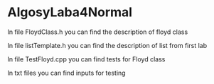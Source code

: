 # AlgosyLaba4Normal
In file FloydClass.h you can find the description of floyd class

In file listTemplate.h you can find the description of list from first lab

In file TestFloyd.cpp you can find tests for Floyd class

In txt files you can find inputs for testing
